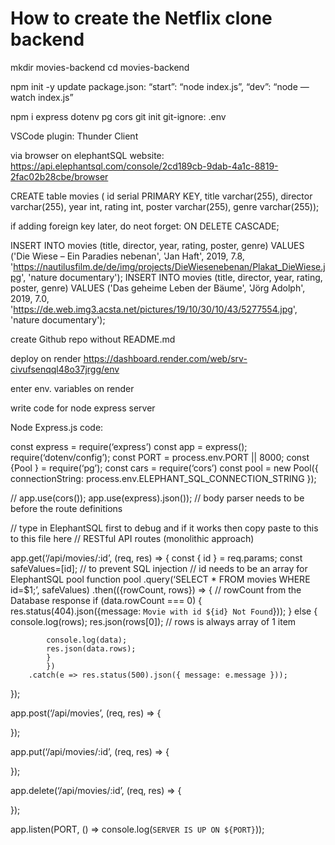 # How to create the Netflix clone backend

mkdir movies-backend
cd movies-backend

npm init -y
update package.json:
“start”: “node index.js”,
“dev”: “node —watch index.js”

npm i express dotenv pg cors
git init
git-ignore: .env

VSCode plugin: Thunder Client

via browser on elephantSQL website:
https://api.elephantsql.com/console/2cd189cb-9dab-4a1c-8819-2fac02b28cbe/browser

CREATE table movies (
id serial PRIMARY KEY, title varchar(255), director varchar(255), year int, rating int, poster varchar(255), genre varchar(255));

if adding foreign key later, do neot forget:
ON DELETE CASCADE;

INSERT INTO movies (title, director, year, rating, poster, genre) VALUES ('Die Wiese – Ein Paradies nebenan', 'Jan Haft', 2019, 7.8, 'https://nautilusfilm.de/de/img/projects/DieWiesenebenan/Plakat_DieWiese.jpg', 'nature documentary');
INSERT INTO movies (title, director, year, rating, poster, genre) VALUES ('Das geheime Leben der Bäume', 'Jörg Adolph', 2019, 7.0, 'https://de.web.img3.acsta.net/pictures/19/10/30/10/43/5277554.jpg', 'nature documentary');

create Github repo without README.md

deploy on render
https://dashboard.render.com/web/srv-civufsenqql48o37jrgg/env

enter env. variables on render

write code for node express server

Node Express.js code:

const express = require(‘express’)
const app = express();
require(‘dotenv/config’);
const PORT = process.env.PORT || 8000;
const {Pool } = require(‘pg’);
const cars = require(‘cors’)
const pool = new Pool({ connectionString: process.env.ELEPHANT_SQL_CONNECTION_STRING });

// app.use(cors());
app.use(express).json()); // body parser needs to be before the route definitions

// type in ElephantSQL first to debug and if it works then copy paste to this to this file here
// RESTful API routes (monolithic approach)

app.get(‘/api/movies/:id’, (req, res) => {
const { id } = req.params;
const safeValues=[id]; // to prevent SQL injection
// id needs to be an array for ElephantSQL pool function
pool
.query(‘SELECT \* FROM movies WHERE id=$1;’, safeValues)
.then(({rowCount, rows}) => {
// rowCount from the Database response
if (data.rowCount === 0) {
res.status(404).json({message: `Movie with id ${id} Not Found`}));
} else {
console.log(rows);
res.json(rows[0]); // rows is always array of 1 item

    		console.log(data);
    		res.json(data.rows);
    		}
    		})
    	.catch(e => res.status(500).json({ message: e.message }));

});

app.post(‘/api/movies’, (req, res) => {

});

app.put(‘/api/movies/:id’, (req, res) => {

});

app.delete(‘/api/movies/:id’, (req, res) => {

});

app.listen(PORT, () => console.log(`SERVER IS UP ON ${PORT}`));
